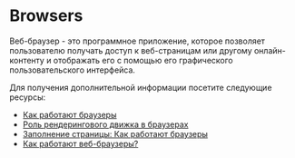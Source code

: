 # Browsers


Веб-браузер - это программное приложение, которое позволяет пользователю получать доступ к веб-страницам или другому онлайн-контенту и отображать его с помощью его графического пользовательского интерфейса.

Для получения дополнительной информации посетите следующие ресурсы: 

- [Как работают браузеры](https://www.html5rocks.com/en/tutorials/internals/howbrowserswork/)
- [Роль рендерингового движка в браузерах](https://www.browserstack.com/guide/browser-rendering-engine)
- [Заполнение страницы: Как работают браузеры](https://developer.mozilla.org/en-US/docs/Web/Performance/How_browsers_work)
- [Как работают веб-браузеры?](https://www.youtube.com/watch?v=WjDrMKZWCt0)
